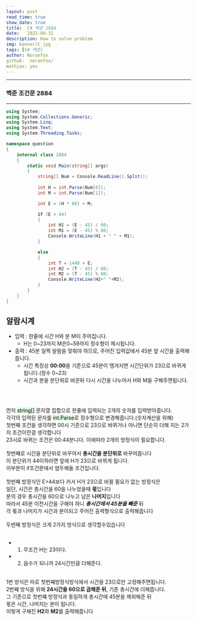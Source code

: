 ```yaml
---
layout: post
read_time: true
show_date: true
title:  C# 백준 2884
date:   2022-08-31
description: How to solve problem
img: banner/C.jpg
tags: [C# 백준]
author: Noranfox
github:  noranfox/
mathjax: yes
---
```


---
### 백준 조건문 2884
---

```c#
using System;
using System.Collections.Generic;
using System.Linq;
using System.Text;
using System.Threading.Tasks;

namespace question
{
    internal class 2884
    {
        static void Main(string[] args)
        {
            string[] Num = Console.ReadLine().Split();
            
            int H = int.Parse(Num[0]);
            int M = int.Parse(Num[1]);

            int E = (H * 60) + M;

            if (E > 44)
            {
                int H1 = (E - 45) / 60;
                int M1 = (E - 45) % 60;
                Console.WriteLine(H1 + " " + M1);
            }

            else
            {
                int T = 1440 + E;
                int H2 = (T - 45) / 60;
                int M2 = (T - 45) % 60;
                Console.WriteLine(H2+" "+M2);
            }
        }
    }
}
```
## 알람시계
  - 입력 : 한줄에 시간 H와 분 M이 주어집니다.
    - H는 0~23까지 M은0~59까지 정수형이 제시됩니다.
  - 출력 : 45분 일찍 알람을 맞춰야 하므로, 주어진 입력값에서 45분 앞 시간을 출력해줍니다.<br>
    - 시간 특징상 **00:00**을 기준으로 45분이 땡겨지면 시간단위가 23으로 바뀌게 됩니다.(정수 0~23)
    - 시간과 분을 분단위로 바꾼뒤 다시 시간을 나누어서 H와 M을 구해주면됩니다.  
 <br>
 <br>

먼저 <mark style='background-color: #dcffe4'>string[]</mark> 문자열 집합으로 한줄에 입력되는 2개의 숫자를 입력받아줍니다.<br>
각각의 입력된 문자를 <mark style='background-color: #dcffe4'>int.Parse</mark>로 정수형으로 변경해줍니다.(숫자계산을 위해)<br>
첫번째 조건을 생각하면 00시 기준으로 23으로 바뀌거나 아니면 단순히 더해 지는 2가지 조건이란걸 생각합니다</br>
23시로 바뀌는 조건은 00:44분니다. 이에따라 2개의 방정식이 필요합니다.</br></br>
첫번쨰로 시간을 분단위로 바꾸어서 **총시간을 분단위로** 바꾸어줍니다</br>
이 분단위가 44이하라면 앞에 H가 23으로 바뀌게 됩니다.<br> 
이부분이 if조건문에서 염두해둘 조건입니다.<br>
<br>
첫번쨰 방정식인 E>44보다 커서 H가 23으로 바뀔 필요가 없는 방정식은<br>
일단, 시간은 총시간을 60을 나누었을때 **몫**입니다<br>
분의 경우 총시간을 60으로 나누고 남은 **나머지**입니다<br>
따라서 45분 이전시간을 구해야 하니 ***총시간에서 45분을 빼준*** 뒤<br>
각 몫과 나머지가 시간과 분이되고 주어진 출력형식으로 출력해줍니다<br> 
<br>
두번째 방정식은 크게 2가지 방식으로 생각할수있습니다<br>
<br>
  - 1. 무조건 H는 23이다.
  - 2. 음수가 되니까 24시간만큼 더해준다.
<br><br>

1번 방식은 따로 첫번쨰방정식방식에서 시간을 23으로만 고정해주면됩니다.<br>
2번쨰 방식을 위해 **24시간을 60으로 곱해준 뒤**, 기존 총시간에 더해줍니다.<br>
그 기준으로 첫번쨰 방정식과 동일하게 총시간에 45분을 제외해준 뒤<br>
몫은 시간, 나머지는 분이 됩니다.<br>
이렇게 구해진 **H2**와 **M2**를 출력해줍니다







 
